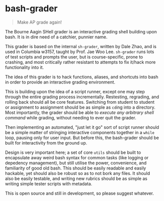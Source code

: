 # bash-grader
> Make AP grade again!

The Bourne Aagin SHell grader is an interactive grading shell building upon bash.
It is in dire need of a catchier, punnier name.

This grader is based on the internal `sh-grader`, written by Dale Zhao,
and is used in Columbia w3157, taught by Prof. Jae Woo Lee.
`sh-grader` runs lots of test scripts and prompts the user,
but is course-specific, prone to crashing, and most critically
rather resistant to attempts to fix it/hack more functionality into it.

The idea of this grader is to hack functions, aliases, and shortcuts into bash
in order to provide an interactive grading environment.

This is building upon the idea of a script runner,
except one may step through the entire grading process incrementally.
Restesting, regrading, and rolling back should all be core features.
Switching from student to student or assignment to assignment
should be as simple as `cd`ing into a directory.
Most importantly, the grader should be able to
_execute any arbitrary shell command_ while grading,
without needing to ever quit the grader.

Then implementing an automated, "just let it go" sort of script runner
should be a simple matter of stringing interactive components together
in a `while` loop, pausing only for user input. But before this,
the bash-grader should be built for interactivity from the ground up.

Design is very important here; a set of core `utils` should be built
to encapsulate away weird bash syntax for common tasks (like logging or depedency management),
but still utilise the power, convenience, and familiarity of good old bash.
This should be easily readable and easily hackable,
yet should also be robust so as to not bork any files.
It should also be easily testable, and writing new rubrics should be
as simple as writing simple tester scripts with metadata.

This is open source and still in development, so please suggest whatever.
